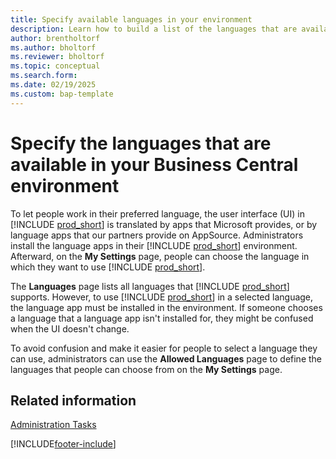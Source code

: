 ```yaml
---
title: Specify available languages in your environment
description: Learn how to build a list of the languages that are available in your Business Central environment. 
author: brentholtorf
ms.author: bholtorf
ms.reviewer: bholtorf
ms.topic: conceptual
ms.search.form: 
ms.date: 02/19/2025
ms.custom: bap-template
---
```


# Specify the languages that are available in your Business Central environment

To let people work in their preferred language, the user interface (UI) in [!INCLUDE [prod_short](includes/prod_short.md)] is translated by apps that Microsoft provides, or by language apps that our partners provide on AppSource. Administrators install the language apps in their [!INCLUDE [prod_short](includes/prod_short.md)] environment. Afterward, on the **My Settings** page, people can choose the language in which they want to use [!INCLUDE [prod_short](includes/prod_short.md)].

The **Languages** page lists all languages that [!INCLUDE [prod_short](includes/prod_short.md)] supports. However, to use [!INCLUDE [prod_short](includes/prod_short.md)] in a selected language, the language app must be installed in the environment. If someone chooses a language that a language app isn't installed for, they might be confused when the UI doesn't change.

To avoid confusion and make it easier for people to select a language they can use, administrators can use the **Allowed Languages** page to define the languages that people can choose from on the **My Settings** page.

## Related information

[Administration Tasks](admin-setup-and-administration.md)  

[!INCLUDE[footer-include](includes/footer-banner.md)]